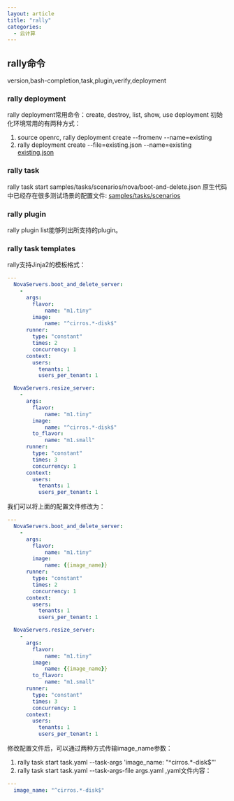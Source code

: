 ```yaml
---
layout: article
title: "rally"
categories:
  - 云计算 
---
```

## rally命令

version,bash-completion,task,plugin,verify,deployment

### rally deployment

rally deployment常用命令：create, destroy, list, show, use
deployment 初始化环境常用的有两种方式：

1. source openrc, rally deployment create --fromenv --name=existing
2. rally deployment create --file=existing.json --name=existing
[existing.json](https://github.com/openstack/rally/blob/master/samples/deployments/existing.json)

### rally task

rally task start samples/tasks/scenarios/nova/boot-and-delete.json
原生代码中已经存在很多测试场景的配置文件: [samples/tasks/scenarios](https://github.com/openstack/rally/tree/master/samples/tasks/scenarios)

### rally plugin

rally plugin list能够列出所支持的plugin。

### rally task templates

rally支持Jinja2的模板格式：

```yaml
---
  NovaServers.boot_and_delete_server:
    -
      args:
        flavor:
            name: "m1.tiny"
        image:
            name: "^cirros.*-disk$"
      runner:
        type: "constant"
        times: 2
        concurrency: 1
      context:
        users:
          tenants: 1
          users_per_tenant: 1

  NovaServers.resize_server:
    -
      args:
        flavor:
            name: "m1.tiny"
        image:
            name: "^cirros.*-disk$"
        to_flavor:
            name: "m1.small"
      runner:
        type: "constant"
        times: 3
        concurrency: 1
      context:
        users:
          tenants: 1
          users_per_tenant: 1
```

我们可以将上面的配置文件修改为：

```yaml
---
  NovaServers.boot_and_delete_server:
    -
      args:
        flavor:
            name: "m1.tiny"
        image:
            name: {{image_name}}
      runner:
        type: "constant"
        times: 2
        concurrency: 1
      context:
        users:
          tenants: 1
          users_per_tenant: 1

  NovaServers.resize_server:
    -
      args:
        flavor:
            name: "m1.tiny"
        image:
            name: {{image_name}}
        to_flavor:
            name: "m1.small"
      runner:
        type: "constant"
        times: 3
        concurrency: 1
      context:
        users:
          tenants: 1
          users_per_tenant: 1
```

修改配置文件后，可以通过两种方式传输image_name参数：

1. rally task start task.yaml --task-args 'image_name: "^cirros.*-disk$"'
2. rally task start task.yaml --task-args-file args.yaml ,yaml文件内容：

```yaml
---
  image_name: "^cirros.*-disk$"
```
